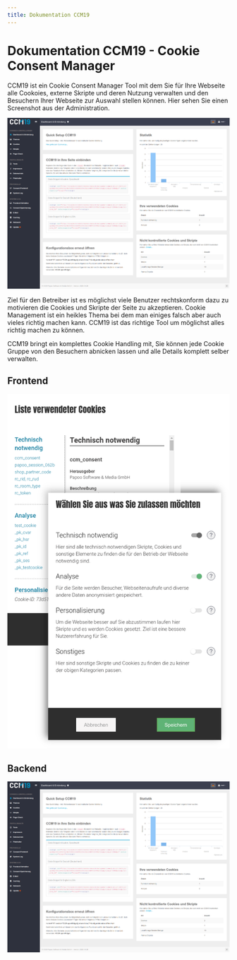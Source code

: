```yaml
---
title: Dokumentation CCM19
---
```


# Dokumentation CCM19 - Cookie Consent Manager

CCM19 ist ein Cookie Consent Manager Tool mit dem Sie für Ihre Webseite alle Cookoies, externe Skripte und deren Nutzung verwalten und den Besuchern Ihrer Webseite zur Auswahl stellen können. Hier sehen Sie einen Screenshot aus der Administration.

![screenshot-localhost-2020.09.28-23_01_23](assets/screenshot-localhost-2020.09.28-23_01_23.png)



Ziel für den Betreiber ist es möglichst viele Benutzer rechtskonform dazu zu motivieren die Cookies und Skripte der Seite zu akzeptieren. Cookie Management ist ein heikles Thema bei dem man einiges falsch aber auch vieles richtig machen kann. CCM19 ist das richtige Tool um möglichst alles richtig machen zu können.

CCM19 bringt ein komplettes Cookie Handling mit, Sie können jede Cookie Gruppe von den Besuchern abnicken lassen und alle Details komplett selber verwalten.

## Frontend

![CCM19 Consent Widget](assets/19952-consent-mask-v1.png)



## Backend

![screenshot-localhost-2020.09.28-23_01_23](assets/screenshot-localhost-2020.09.28-23_01_23.png)